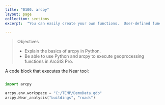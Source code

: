 ```yaml
---
title: "0100. arcpy"
layout: page
collection: sections
excerpt:  "You can easily create your own functions.  User-defined functions are useful in creating readable code."

---
```


>Objectives
>
>- Explain the basics of arcpy in Python.
>- Be able to use Python and arcpy to execute geoprocessing functions in ArcGIS Pro.

A code block that executes the Near tool:

```python

import arcpy

arcpy.env.workspace = "C:/TEMP/DemoData.gdb"
arcpy.Near_analysis("buildings", "roads")

```
